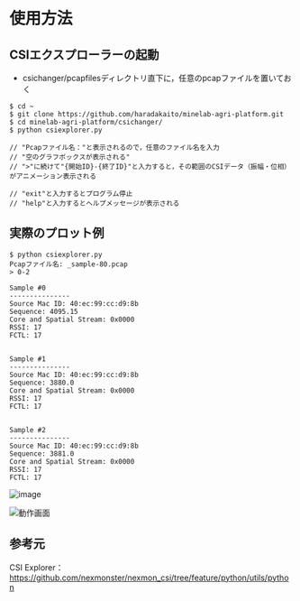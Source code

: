 # 使用方法

## CSIエクスプローラーの起動

- csichanger/pcapfilesディレクトリ直下に，任意のpcapファイルを置いておく

```
$ cd ~
$ git clone https://github.com/haradakaito/minelab-agri-platform.git
$ cd minelab-agri-platform/csichanger/
$ python csiexplorer.py

// "Pcapファイル名："と表示されるので，任意のファイル名を入力
// "空のグラフボックスが表示される"
// ">"に続けて"{開始ID}-{終了ID}"と入力すると，その範囲のCSIデータ（振幅・位相）がアニメーション表示される

// "exit"と入力するとプログラム停止
// "help"と入力するとヘルプメッセージが表示される
```

## 実際のプロット例

```
$ python csiexplorer.py
Pcapファイル名: _sample-80.pcap
> 0-2

Sample #0
---------------
Source Mac ID: 40:ec:99:cc:d9:8b
Sequence: 4095.15
Core and Spatial Stream: 0x0000
RSSI: 17
FCTL: 17


Sample #1
---------------
Source Mac ID: 40:ec:99:cc:d9:8b
Sequence: 3880.0
Core and Spatial Stream: 0x0000
RSSI: 17
FCTL: 17


Sample #2
---------------
Source Mac ID: 40:ec:99:cc:d9:8b
Sequence: 3881.0
Core and Spatial Stream: 0x0000
RSSI: 17
FCTL: 17
```

![image](https://github.com/user-attachments/assets/70d4f9ed-e07a-42a6-89b0-713ce2c59280)


![動作画面](https://github.com/user-attachments/assets/9e4b9c1f-c3d9-4ba1-a9aa-1d9e3af67a6b)

## 参考元

CSI Explorer：https://github.com/nexmonster/nexmon_csi/tree/feature/python/utils/python

